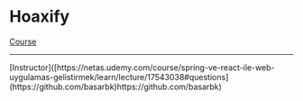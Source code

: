 # Hoaxify

 [Course](https://netas.udemy.com/course/spring-ve-react-ile-web-uygulamas-gelistirmek/learn/lecture/17543038#questions)
<hr>
 [Instructor]([https://netas.udemy.com/course/spring-ve-react-ile-web-uygulamas-gelistirmek/learn/lecture/17543038#questions](https://github.com/basarbk)https://github.com/basarbk)
